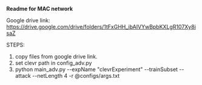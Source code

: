 **Readme for MAC network**

Google drive link: https://drive.google.com/drive/folders/1tFxGHH_ibAIVYwBpbKXLgR107Xy8isaZ

STEPS:

1. copy files from google drive link.
2. set clevr path in config_adv.py
3. python main_adv.py --expName "clevrExperiment" --trainSubset --attack --netLength 4 -r @configs/args.txt

